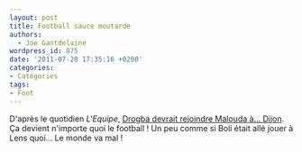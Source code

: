 ```yaml
---
layout: post
title: Football sauce moutarde
authors:
  - Joe Gantdelaine
wordpress_id: 875
date: '2011-07-20 17:35:16 +0200'
categories:
- Catégories
tags:
- Foot
---
```

D'après le quotidien *L'Equipe*, [Drogba devrait rejoindre Malouda à... Dijon](http://www.lequipe.fr/Football/breves2011/20110720_150745_freddy-drogba-a-dijon.html). Ça devient n'importe quoi le football ! Un peu comme si Boli était allé jouer à Lens quoi... Le monde va mal !
